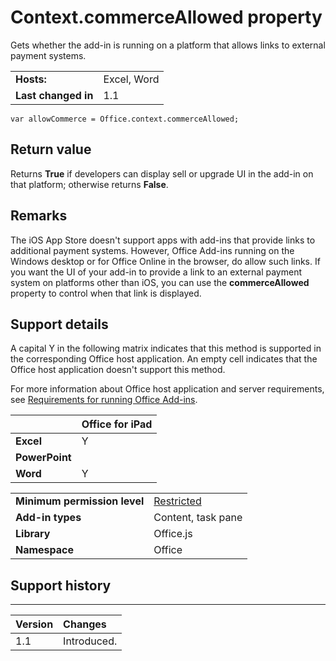 
# Context.commerceAllowed property
Gets whether the add-in is running on a platform that allows links to external payment systems.

|||
|:-----|:-----|
|**Hosts:**|Excel, Word|
|**Last changed in**|1.1|

```
var allowCommerce = Office.context.commerceAllowed;
```


## Return value

Returns **True** if developers can display sell or upgrade UI in the add-in on that platform; otherwise returns **False**.


## Remarks

The iOS App Store doesn't support apps with add-ins that provide links to additional payment systems. However, Office Add-ins running on the Windows desktop or for Office Online in the browser, do allow such links. If you want the UI of your add-in to provide a link to an external payment system on platforms other than iOS, you can use the  **commerceAllowed** property to control when that link is displayed.


## Support details


A capital Y in the following matrix indicates that this method is supported in the corresponding Office host application. An empty cell indicates that the Office host application doesn't support this method.

For more information about Office host application and server requirements, see [Requirements for running Office Add-ins](../../docs/overview/requirements-for-running-office-add-ins.md).


||**Office for iPad**|
|:-----|:-----|
|**Excel**|Y|
|**PowerPoint**||
|**Word**|Y|

|||
|:-----|:-----|
|**Minimum permission level**|[Restricted](http://msdn.microsoft.com/library/da2efadc-4ebf-45fe-be39-397ac1eb1dbd%28Office.15%29.aspx)|
|**Add-in types**|Content, task pane|
|**Library**|Office.js|
|**Namespace**|Office|

## Support history



****


|**Version**|**Changes**|
|:-----|:-----|
|1.1|Introduced.|
